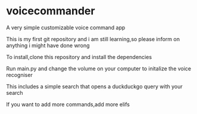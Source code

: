 # voicecommander
A very simple customizable voice command app

This is my first git repository and i am still learning,so please inform on anything i might have done wrong

To install,clone this repository and install the dependencies

Run main.py and change the volume on your computer to initalize the voice recogniser

This includes a simple search that opens a duckduckgo query with your search

If you want to add more commands,add more elifs

